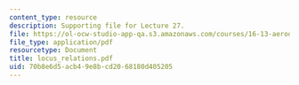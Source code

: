 ```yaml
---
content_type: resource
description: Supporting file for Lecture 27.
file: https://ol-ocw-studio-app-qa.s3.amazonaws.com/courses/16-13-aerodynamics-of-viscous-fluids-fall-2003/70b8e6d5acb49e8bcd2068180d405205_locus_relations.pdf
file_type: application/pdf
resourcetype: Document
title: locus_relations.pdf
uid: 70b8e6d5-acb4-9e8b-cd20-68180d405205
---
```


